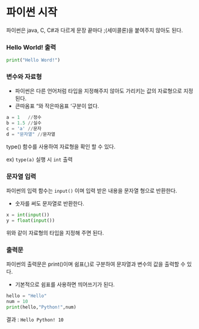 # 파이썬 시작


파이썬은 java, C, C#과 다르게 문장 끝마다 ;(세미콜론)을 붙여주지 않아도 된다.    


### Hello World! 출력

```python
print("Hello Word!")
```
    

### 변수와 자료형

- 파이썬은 다른 언어처럼 타입을 지정해주지 않아도 가리키는 값의 자료형으로 지정된다.
- 큰따옴표 “와 작은따옴표 ‘구분이 없다.

```python
a = 1   //정수
b = 1.5 //실수
c = 'a' //문자
d = "문자열" //문자열
```

type() 함수를 사용하여 자료형을 확인 할 수 있다.

ex) `type(a)` 실행 시 `int` 출력
    

### 문자열 입력

파이썬의 입력 함수는 `input()` 이며 입력 받은 내용을 문자열 형으로 반환한다.

- 숫자를 써도 문자열로 반환한다.

```python
x = int(input())
y = float(input())
```

위와 같이 자료형의 타입을 지정해 주면 된다.
    

### 출력문

파이썬의 출력문은 print()이며 쉼표(,)로 구분하여 문자열과 변수의 값을 출력할 수 있다.

- 기본적으로 쉼표를 사용하면 띄어쓰기가 된다.

```python
hello = "Hello"
num = 10
print(hello,"Python!",num)
```

결과 : `Hello Python! 10`
